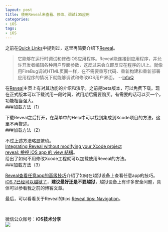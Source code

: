 ```yaml
---
layout: post 
title: 使用Reveal来查看、修改、调试iOS应用  
categories: 
- iOS 
tags:   
- iOS
---  
```



之前在[Quick Links][1]中提到过，这里再简要介绍下[Reveal][3]。

> 它能够在运行时调试和修改iOS应用程序。Reveal能连接到应用程序，并允许开发者编辑各种用户界面参数，这反过来会立即反应在程序的UI上。就像用FireBug调试HTML页面一样，在不需要重写代码、重新构建和重新部署应用程序的情况下就能够调试和修改iOS用户界面。  --[InfoQ][2]

在[Reveal][3]主页上有对其功能的介绍和演示，之前是beta版本，可以免费下载。现在正式版本可以下载试用一段时间，试用期后需要购买。有需要的话可以买一个，功能相当强大。
<br>
###加载方法（1）  

下载Reveal之后打开，在菜单中的Help中可以找到集成到Xcode项目的方法，这里不再赘述。
<br>
###加载方法（2）  

不过上述方法略显繁琐。  
[Integrating Reveal without modifying your Xcode project][4]   
[reveal: 檢視 iOS app 的 view 結構][5]。  
给出了如何不用修改Xcode工程就可以加载使用Reveal的方法。
<br>
###加载方法（3）  

[Reveal查看任意app的高级技巧][7]介绍了如何在越狱设备上查看任意app的技巧。[iOS 7已经可以越狱了][8]，**建议最好还是不要越狱**，越狱设备上有许多安全问题，具体可以参看我之前的博客文章。

最后，可以看看关于Reveal的tips:[Reveal tips: Navigation][6]。


<br>

微信公众账号：**iOS技术分享**  
![](http://farm3.staticflickr.com/2826/10855679484_56b7429bd6_m.jpg)

[1]:http://wufawei.com/2013/11/quick-links/ 
[2]:http://www.infoq.com/cn/news/2013/07/debug_ios_apps_with_reveal 
[3]:http://revealapp.com/
[4]:http://blog.ittybittyapps.com/blog/2013/11/07/integrating-reveal-without-modifying-your-xcode-project/
[5]:http://adison.logdown.com/posts/159350-reveal-check-the-ios-app-view-structure
[6]:http://blog.ittybittyapps.com/blog/2013/09/26/reveal-shortcuts-and-tips/
[7]:http://c.blog.sina.com.cn/profile.php?blogid=cb8a22ea89000gtw
[8]:http://evasi0n.com/








